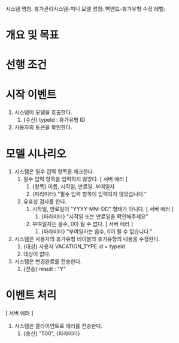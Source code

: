 시스템 명칭: 휴가관리시스템-미니
모델 명칭:  벡엔드-휴가유형 수정
레벨:

# 개요 및 목표


# 선행 조건


# 시작 이벤트
1. 시스템이 모델을 호출한다.
	1. {수신} typeId : 휴가유형 ID
2. 사용자의 토큰을 확인한다.

# 모델 시나리오
1. 시스템은 필수 입력 항목을 체크한다.
	1. 필수 입력 항목을 입력하지 않았다. [ 서버 에러 ]
		1. {항목} 이름, 시작일, 만료일, 부여일자
		2. {파라미터} "필수 입력 항목이 입력되지 않았습니다." 
	2. 유효성 검사를 한다.
		1. 시작일, 만료일이 "YYYY-MM-DD" 형태가 아니다. [ 서버 에러 ]
			1. {파라미터} "시작일 또는 만료일을 확인해주세요" 
		2. 부여일자는 음수, 0이 될 수 없다. [ 서버 에러 ]
			1. {파라미터} "부여일자는 음수, 0이 될 수 없습니다."
2. 시스템은 사용자의 휴가유형 테이블의 휴가유형의 내용을 수정한다.
	1. {대상} 사용자.VACATION_TYPE.id = typeId
	2. 대상이 없다.
3. 시스템은 변경완료를 전송한다.
	1. {전송} result : "Y"
# 이벤트 처리



[ 서버 에러 ]
1. 시스템은 클라이언트로 에러를 전송한다.
	1. {송신} "500",  {파라미터}
